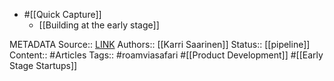 - #[[Quick Capture]]
    - [[Building at the early stage]]

METADATA
    Source:: [LINK](https://medium.com/linear-app/building-at-the-early-stage-e79e696341db)
    Authors:: [[Karri Saarinen]]
    Status:: [[pipeline]]
    Content:: #Articles
    Tags:: #roamviasafari #[[Product Development]] #[[Early Stage Startups]]


